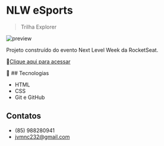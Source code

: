 # NLW eSports
>Trilha Explorer

![preview](./.github/preview.png)

Projeto construído do evento Next Level Week da RocketSeat.

🔗[Clique aqui para acessar](https://jvfarias-prog.github.io/nlw-esports-explorer/)

🔨 ## Tecnologias
- HTML
- CSS
- Git e GitHub

## Contatos
- (85) 988280941
- jvmnc232@gmail.com
